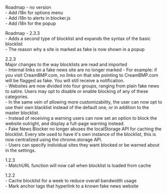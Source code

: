 Roadmap - no version  
	- Add i18n for options menu  
	- Add i18n to alerts in blocker.js  
	- Add i18n for the popup  

Roadmap - 2.3.3  
	- Adds a second type of blocklist and expands the syntax of the basic blocklist  
	- The reason why a site is marked as fake is now shown in a popup  

2.2.3  
	Major changes to the way blocklists are read and imported  
	- Internal links on a fake news site are no longer marked - For example: if you visit CreamBMP.com, no links on that site pointing to CreamBMP.com will be flagged as fake. You will still receive a notification.  
	- Websites are now divided into four groups, ranging from plain fake news to satire. Users may opt to disable or enable blocking of any of these categories.  
	- In the same vein of allowing more customizability, the user can now opt to use their own blacklist instead of the default one, or in addition to the master blocklist.  
	- Instead of receiving a warning users can now set an option to block the website outright, and display a full-page warning instead.  
	- Fake News Blocker no longer abuses the localStorage API for caching the blocklist. Every site used to have it's own instance of the blocklist, this is now centralized using the chrome.storage API.  
	- Users can specify individual sites they want blocked or be warned about in the settings.  
  
1.2.3   
	- MatchURL function will now call when blocklist is loaded from cache  
  
1.2.2  
	- Cache blocklist for a week to reduce overall bandwidth usage  
	- Mark anchor tags that hyperlink to a known fake news website  
